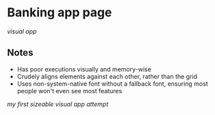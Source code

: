 # Banking app page
*visual app*

## Notes
* Has poor executions visually and memory-wise
* Crudely aligns elements against each other, rather than the grid
* Uses non-system-native font without a fallback font, ensuring most people won't even see most features 

*my first sizeable visual app attempt*
